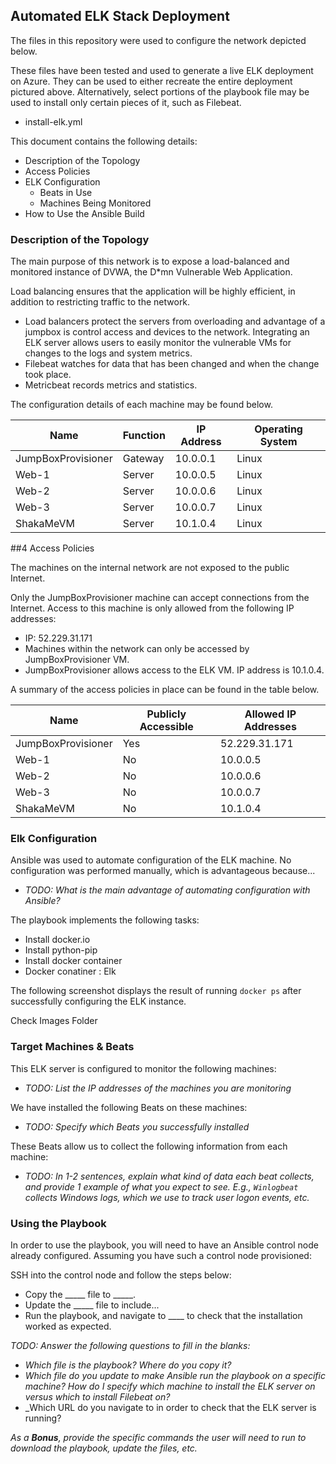 ## Automated ELK Stack Deployment

The files in this repository were used to configure the network depicted below.



These files have been tested and used to generate a live ELK deployment on Azure. They can be used to either recreate the entire deployment pictured above. Alternatively, select portions of the playbook file may be used to install only certain pieces of it, such as Filebeat.

  - install-elk.yml

This document contains the following details:
- Description of the Topology
- Access Policies
- ELK Configuration
  - Beats in Use
  - Machines Being Monitored
- How to Use the Ansible Build


### Description of the Topology

The main purpose of this network is to expose a load-balanced and monitored instance of DVWA, the D*mn Vulnerable Web Application.

Load balancing ensures that the application will be highly efficient, in addition to restricting traffic to the network.
- Load balancers protect the servers from overloading and advantage of a jumpbox is control access and devices to the network.
Integrating an ELK server allows users to easily monitor the vulnerable VMs for changes to the logs and system metrics.
- Filebeat watches for data that has been changed and when the change took place.
- Metricbeat records metrics and statistics.

The configuration details of each machine may be found below.

| Name     | Function | IP Address | Operating System |
|----------|----------|------------|------------------|
| JumpBoxProvisioner | Gateway  | 10.0.0.1   | Linux            |
| Web-1              | Server   | 10.0.0.5   | Linux            |
| Web-2              | Server   | 10.0.0.6   | Linux            |
| Web-3              | Server   | 10.0.0.7   | Linux            |
| ShakaMeVM          | Server   | 10.1.0.4   | Linux            |

##4 Access Policies

The machines on the internal network are not exposed to the public Internet. 

Only the JumpBoxProvisioner machine can accept connections from the Internet. Access to this machine is only allowed from the following IP addresses:
- IP: 52.229.31.171
- Machines within the network can only be accessed by JumpBoxProvisioner VM.
- JumpBoxProvisioner allows access to the ELK VM. IP address is 10.1.0.4.

A summary of the access policies in place can be found in the table below.

| Name     | Publicly Accessible | Allowed IP Addresses |
|----------|---------------------|----------------------|
| JumpBoxProvisioner | Yes             | 52.229.31.171    |
| Web-1              | No              | 10.0.0.5         |
| Web-2              | No              | 10.0.0.6         |
| Web-3              | No              | 10.0.0.7         |
| ShakaMeVM          | No              | 10.1.0.4         |

### Elk Configuration

Ansible was used to automate configuration of the ELK machine. No configuration was performed manually, which is advantageous because...
- _TODO: What is the main advantage of automating configuration with Ansible?_

The playbook implements the following tasks:
- Install docker.io
- Install python-pip
- Install docker container
- Docker conatiner : Elk

The following screenshot displays the result of running `docker ps` after successfully configuring the ELK instance.

Check Images Folder

### Target Machines & Beats
This ELK server is configured to monitor the following machines:
- _TODO: List the IP addresses of the machines you are monitoring_

We have installed the following Beats on these machines:
- _TODO: Specify which Beats you successfully installed_

These Beats allow us to collect the following information from each machine:
- _TODO: In 1-2 sentences, explain what kind of data each beat collects, and provide 1 example of what you expect to see. E.g., `Winlogbeat` collects Windows logs, which we use to track user logon events, etc._

### Using the Playbook
In order to use the playbook, you will need to have an Ansible control node already configured. Assuming you have such a control node provisioned: 

SSH into the control node and follow the steps below:
- Copy the _____ file to _____.
- Update the _____ file to include...
- Run the playbook, and navigate to ____ to check that the installation worked as expected.

_TODO: Answer the following questions to fill in the blanks:_
- _Which file is the playbook? Where do you copy it?_
- _Which file do you update to make Ansible run the playbook on a specific machine? How do I specify which machine to install the ELK server on versus which to install Filebeat on?_
- _Which URL do you navigate to in order to check that the ELK server is running?

_As a **Bonus**, provide the specific commands the user will need to run to download the playbook, update the files, etc._

